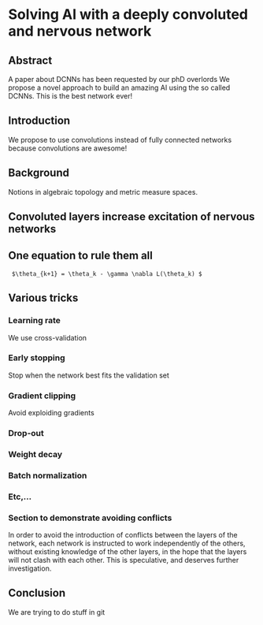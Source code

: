 # Solving AI with a deeply convoluted and nervous network

## Abstract
A paper about DCNNs has been requested by our phD overlords
We propose a novel approach to build an amazing AI using the so called DCNNs. This is the best network ever!

## Introduction
We propose to use convolutions instead of fully connected  networks because convolutions are awesome! 

## Background
Notions in algebraic topology and metric measure spaces. 


## Convoluted layers increase excitation of nervous networks


## One equation to rule them all
 
     $\theta_{k+1} = \theta_k - \gamma \nabla L(\theta_k) $

## Various tricks
### Learning rate
We use cross-validation
### Early stopping
Stop when the network best fits the validation set
### Gradient clipping
Avoid exploiding gradients
### Drop-out
### Weight decay

### Batch normalization
### Etc,...

### Section to demonstrate avoiding conflicts
In order to avoid the introduction of conflicts between the layers of the network, each network is instructed to work independently of the others, without existing knowledge of the other layers, in the hope that the layers will not clash with each other.  This is speculative, and deserves further investigation.
## Conclusion
We are trying to do stuff in git
